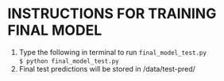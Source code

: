 # INSTRUCTIONS FOR TRAINING FINAL MODEL

1. Type the following in terminal to run ```final_model_test.py```<br>
	```$ python final_model_test.py```
2. Final test predictions will be stored in /data/test-pred/
